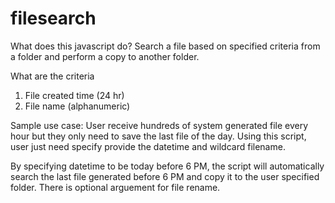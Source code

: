 # filesearch

What does this javascript do?
Search a file based on specified criteria from a folder and perform a copy to another folder.

What are the criteria
1. File created time (24 hr)
2. File name (alphanumeric)

Sample use case:
User receive hundreds of system generated file every hour but they only need to save the last file of the day.
Using this script, user just need specify provide the datetime and wildcard filename.

By specifying datetime to be today before 6 PM, the script will automatically search the last file generated before 6 PM and copy it to the user specified folder.
There is optional arguement for file rename.
